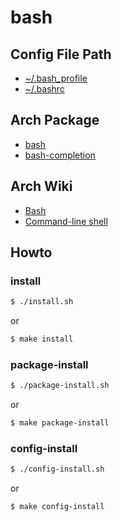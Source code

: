
# bash


## Config File Path

* [~/.bash_profile](config/bash/.bash_profile)
* [~/.bashrc](config/bash/.bashrc)


## Arch Package

* [bash](https://archlinux.org/packages/core/x86_64/bash/)
* [bash-completion](https://archlinux.org/packages/extra/any/bash-completion/)


## Arch Wiki

* [Bash](https://wiki.archlinux.org/title/Bash)
* [Command-line shell](https://wiki.archlinux.org/title/Command-line_shell)


## Howto


### install

``` sh
$ ./install.sh
```

or

``` sh
$ make install
```


### package-install

``` sh
$ ./package-install.sh
```

or

``` sh
$ make package-install
```


### config-install

``` sh
$ ./config-install.sh
```

or

``` sh
$ make config-install
```
